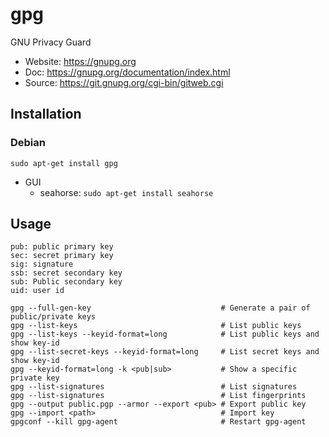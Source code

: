 # gpg

GNU Privacy Guard

- Website: <https://gnupg.org>
- Doc:     <https://gnupg.org/documentation/index.html>
- Source:  <https://git.gnupg.org/cgi-bin/gitweb.cgi>

## Installation

### Debian

`sudo apt-get install gpg`

- GUI
  - seahorse: `sudo apt-get install seahorse`

## Usage

```text
pub: public primary key
sec: secret primary key
sig: signature
ssb: secret secondary key
sub: Public secondary key
uid: user id
```

```text
gpg --full-gen-key                             # Generate a pair of public/private keys
gpg --list-keys                                # List public keys
gpg --list-keys --keyid-format=long            # List public keys and show key-id
gpg --list-secret-keys --keyid-format=long     # List secret keys and show key-id
gpg --keyid-format=long -k <pub|sub>           # Show a specific private key
gpg --list-signatures                          # List signatures
gpg --list-signatures                          # List fingerprints
gpg --output public.pgp --armor --export <pub> # Export public key
gpg --import <path>                            # Import key
gpgconf --kill gpg-agent                       # Restart gpg-agent
```

